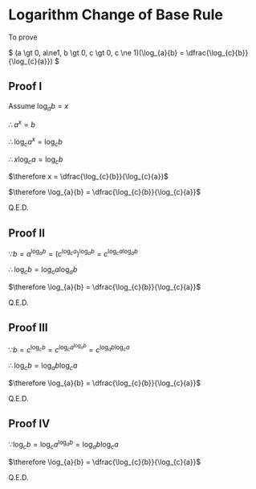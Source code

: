 # Logarithm Change of Base Rule

To prove

$
(a \gt 0, a\ne1, b \gt 0, c \gt 0, c \ne 1)(\log_{a}{b} = \dfrac{\log_{c}{b}}{\log_{c}{a}})
$

## Proof I

Assume $\log_{a}{b} = x$

$\therefore a^x = b$

$\therefore \log_{c}{a^x} = \log_{c}{b}$

$\therefore x\log_{c}{a} = \log_{c}{b}$

$\therefore x = \dfrac{\log_{c}{b}}{\log_{c}{a}}$

$\therefore \log_{a}{b} = \dfrac{\log_{c}{b}}{\log_{c}{a}}$

Q.E.D.

## Proof II

$\because b=a^{\log_{a}{b}}=(c^{\log_{c}{a}})^{\log_{a}{b}}=c^{\log_{c}{a}\log_{a}{b}}$

$\therefore \log_{c}{b}=\log_{c}{a}\log_{a}{b}$

$\therefore \log_{a}{b} = \dfrac{\log_{c}{b}}{\log_{c}{a}}$

Q.E.D.

## Proof III

$\because b=c^{\log_{c}{b}}=c^{\log_{c}{a^{\log_{a}{b}}}}=c^{\log_{a}{b}\log_{c}{a}}$

$\therefore \log_{c}{b}=\log_{a}{b}\log_{c}{a}$

$\therefore \log_{a}{b} = \dfrac{\log_{c}{b}}{\log_{c}{a}}$

Q.E.D.

## Proof IV

$\because \log_{c}{b}=\log_{c}{a^{\log_{a}{b}}}=\log_{a}{b}\log_{c}{a}$

$\therefore \log_{a}{b} = \dfrac{\log_{c}{b}}{\log_{c}{a}}$

Q.E.D.

<script>
MathJax = {
  tex: {
    inlineMath: [['$', '$'], ['\\(', '\\)']]
  }
};
</script>
<script id="MathJax-script" async
  src="https://cdn.jsdelivr.net/npm/mathjax@3/es5/tex-chtml.js">
</script>
